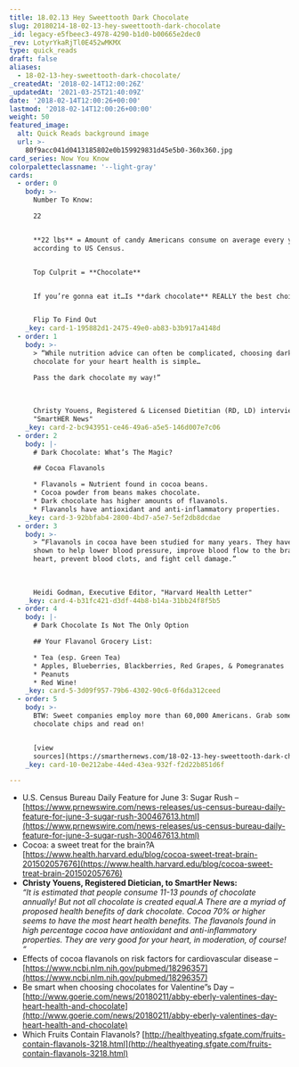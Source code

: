 ```yaml
---
title: 18.02.13 Hey Sweettooth Dark Chocolate
slug: 20180214-18-02-13-hey-sweettooth-dark-chocolate
_id: legacy-e5fbeec3-4978-4290-b1d0-b00665e2dec0
_rev: LotyrYkaRjTl0E452wMKMX
type: quick_reads
draft: false
aliases:
  - 18-02-13-hey-sweettooth-dark-chocolate/
_createdAt: '2018-02-14T12:00:26Z'
_updatedAt: '2021-03-25T21:40:09Z'
date: '2018-02-14T12:00:26+00:00'
lastmod: '2018-02-14T12:00:26+00:00'
weight: 50
featured_image:
  alt: Quick Reads background image
  url: >-
    80f9acc041d0413185802e0b159929831d45e5b0-360x360.jpg
card_series: Now You Know
colorpaletteclassname: '--light-gray'
cards:
  - order: 0
    body: >-
      Number To Know:  

      22 


      **22 lbs** = Amount of candy Americans consume on average every year,
      according to US Census.


      Top Culprit = **Chocolate**


      If you’re gonna eat it…Is **dark chocolate** REALLY the best choice?


      Flip To Find Out
    _key: card-1-195882d1-2475-49e0-ab83-b3b917a4148d
  - order: 1
    body: >-
      > “While nutrition advice can often be complicated, choosing dark
      chocolate for your heart health is simple…  

      Pass the dark chocolate my way!”  
        
        
        
      Christy Youens, Registered & Licensed Dietitian (RD, LD) interview with
      "SmartHER News"
    _key: card-2-bc943951-ce46-49a6-a5e5-146d007e7c06
  - order: 2
    body: |-
      # Dark Chocolate: What’s The Magic?

      ## Cocoa Flavanols

      * Flavanols = Nutrient found in cocoa beans.
      * Cocoa powder from beans makes chocolate.
      * Dark chocolate has higher amounts of flavanols.
      * Flavanols have antioxidant and anti-inflammatory properties.
    _key: card-3-92bbfab4-2800-4bd7-a5e7-5ef2db8dcdae
  - order: 3
    body: >-
      > “Flavanols in cocoa have been studied for many years. They have been
      shown to help lower blood pressure, improve blood flow to the brain and
      heart, prevent blood clots, and fight cell damage.”  
        
        
        
      Heidi Godman, Executive Editor, "Harvard Health Letter"
    _key: card-4-b31fc421-d3df-44b8-b14a-31bb24f8f5b5
  - order: 4
    body: |-
      # Dark Chocolate Is Not The Only Option

      ## Your Flavanol Grocery List:

      * Tea (esp. Green Tea)
      * Apples, Blueberries, Blackberries, Red Grapes, & Pomegranates
      * Peanuts
      * Red Wine!
    _key: card-5-3d09f957-79b6-4302-90c6-0f6da312ceed
  - order: 5
    body: >-
      BTW: Sweet companies employ more than 60,000 Americans. Grab some
      chocolate chips and read on!


      [view
      sources](https://smarthernews.com/18-02-13-hey-sweettooth-dark-chocolate/)
    _key: card-10-0e212abe-44ed-43ea-932f-f2d22b851d6f

---
```

* U.S. Census Bureau Daily Feature for June 3: Sugar Rush – [https://www.prnewswire.com/news-releases/us-census-bureau-daily-feature-for-june-3-sugar-rush-300467613.html](https://www.prnewswire.com/news-releases/us-census-bureau-daily-feature-for-june-3-sugar-rush-300467613.html)
* Cocoa: a sweet treat for the brain?A [https://www.health.harvard.edu/blog/cocoa-sweet-treat-brain-201502057676](https://www.health.harvard.edu/blog/cocoa-sweet-treat-brain-201502057676)
* **Christy Youens, Registered Dietician, to SmartHer News:**  
_“It is estimated that people consume 11-13 pounds of chocolate annually! But not all chocolate is created equal.A_ _There are a myriad of proposed health benefits of dark chocolate. Cocoa 70% or higher seems to have the most heart health benefits. The flavanols found in high percentage cocoa have antioxidant and anti-inflammatory properties. They are very good for your heart, in moderation, of course! “_
* Effects of cocoa flavanols on risk factors for cardiovascular disease – [https://www.ncbi.nlm.nih.gov/pubmed/18296357](https://www.ncbi.nlm.nih.gov/pubmed/18296357)
* Be smart when choosing chocolates for Valentine”s Day – [http://www.goerie.com/news/20180211/abby-eberly-valentines-day-heart-health-and-chocolate](http://www.goerie.com/news/20180211/abby-eberly-valentines-day-heart-health-and-chocolate)
* Which Fruits Contain Flavanols? [http://healthyeating.sfgate.com/fruits-contain-flavanols-3218.html](http://healthyeating.sfgate.com/fruits-contain-flavanols-3218.html)